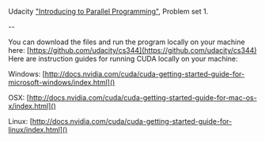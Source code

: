 Udacity ["Introducing to Parallel Programming"](https://classroom.udacity.com/courses/cs344/lessons/55120467), Problem set 1.

--

You can download the files and run the program locally on your machine here: [https://github.com/udacity/cs344](https://github.com/udacity/cs344) Here are instruction guides for running CUDA locally on your machine: 	

Windows: [http://docs.nvidia.com/cuda/cuda-getting-started-guide-for-microsoft-windows/index.html]() 	

OSX: [http://docs.nvidia.com/cuda/cuda-getting-started-guide-for-mac-os-x/index.html]() 	

Linux: [http://docs.nvidia.com/cuda/cuda-getting-started-guide-for-linux/index.html]()